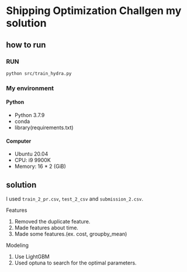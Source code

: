 # Shipping Optimization Challgen my solution

## how to run

### RUN

```shell script
python src/train_hydra.py
```

### My environment

#### Python
- Python 3.7.9
- conda
- library(requirements.txt)

#### Computer

- Ubuntu 20.04
- CPU: i9 9900K
- Memory: 16 * 2 (GiB)

## solution

I used `train_2_pr.csv`, `test_2_csv` and `submission_2.csv`.

Features
1. Removed the duplicate feature.
2. Made features about time.
3. Made some features.(ex. cost, groupby_mean)

Modeling
1. Use LightGBM
2. Used optuna to search for the optimal parameters.


